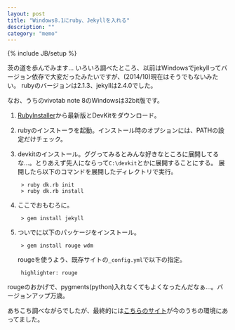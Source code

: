 ```yaml
---
layout: post
title: "Windows8.1にruby、Jekyllを入れる"
description: ""
category: "memo"
---
```

{% include JB/setup %}

茨の道を歩んでみます...
いろいろ調べたところ、以前はWindowsでjekyllってバージョン依存で大変だったみたいですが、(2014/10)現在はそうでもないみたい。
rubyのバージョンは2.1.3、jekyllは2.4.0でした。

なお、うちのvivotab note 8のWindowsは32bit版です。

1. [RubyInstaller](http://rubyinstaller.org/downloads/)から最新版とDevKitをダウンロード。

2. rubyのインストーラを起動。インストール時のオプションには、PATHの設定だけチェック。

3. devkitのインストール。ググってみるとみんな好きなところに展開してるな...。とりあえず先人にならって`C:\devkit`とかに展開することにする。
    展開したら以下のコマンドを展開したディレクトリで実行。
    
        > ruby dk.rb init
        > ruby dk.rb install

4. ここでおもむろに。

        > gem install jekyll

5. ついでに以下のパッケージをインストール。

        > gem install rouge wdm

    rougeを使うよう、既存サイトの`_config.yml`で以下の指定。
    
        highlighter: rouge



rougeのおかげで、pygments(python)入れなくてもよくなったんだなぁ...。バージョンアップ万歳。

あちこち調べながらでしたが、最終的には[こちらのサイト](http://urin.github.io/posts/2014/install-jekyll-2.3.0-to-windows/)が今のうちの環境にあってました。
